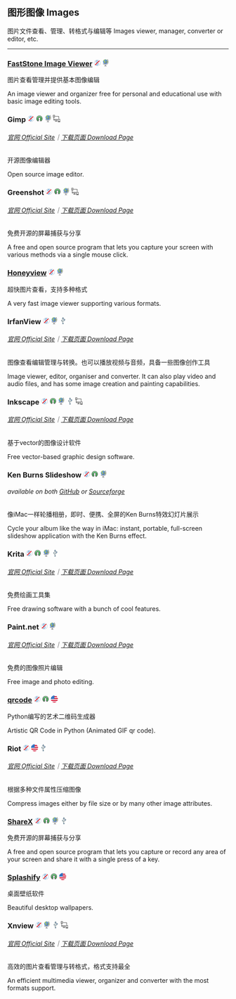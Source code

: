 ## 图形图像   Images

图片文件查看、管理、转格式与编辑等   Images viewer, manager, converter or editor, etc.

---

### [FastStone Image Viewer](http://www.faststone.org/) ![](/assets/图片2.png) ![](/assets/earth-globe.png)

图片查看管理并提供基本图像编辑

An image viewer and organizer free for personal and educational use with basic image editing tools.

### Gimp ![](/assets/图片2.png) ![](/assets/open-source-icon.png) ![](/assets/earth-globe.png) ![](/assets/multi_platform.png)

###### [官网 Official Site](https://www.gimp.org/)｜[下载页面 Download Page](https://www.gimp.org/downloads/)

开源图像编辑器

Open source image editor.

### Greenshot ![](/assets/图片2.png) ![](/assets/open-source-icon.png) ![](/assets/earth-globe.png) ![](/assets/multi_platform.png)

###### [官网 Official Site](http://getgreenshot.org/)｜[下载页面 Download Page](http://getgreenshot.org/downloads/)

免费开源的屏幕捕获与分享

A free and open source program that lets you capture your screen with various methods via a single mouse click.

### [Honeyview](http://www.bandisoft.com/honeyview/) ![](/assets/图片2.png) ![](/assets/earth-globe.png)

超快图片查看，支持多种格式

A very fast image viewer supporting various formats.

### IrfanView ![](/assets/图片2.png) ![](/assets/earth-globe.png) ![](/assets/usb.png)

###### [官网 Official Site](http://www.irfanview.com/)｜[下载页面 Download Page](http://www.irfanview.com/main_download_engl.htm)

图像查看编辑管理与转换。也可以播放视频与音频，具备一些图像创作工具

Image viewer, editor, organiser and converter. It can also play video and audio files, and has some image creation and painting capabilities.

### Inkscape ![](/assets/图片2.png) ![](/assets/open-source-icon.png) ![](/assets/earth-globe.png) ![](/assets/usb.png) ![](/assets/multi_platform.png)

###### [官网 Official Site](https://inkscape.org/en/)｜[下载页面 Download Page](https://inkscape.org/en/download/windows/)

基于vector的图像设计软件

Free vector-based graphic design software.

### Ken Burns Slideshow ![](/assets/图片2.png) ![](/assets/open-source-icon.png) ![](/assets/earth-globe.png)

###### available on both [GitHub](https://github.com/changbowen/Ken-Burns-Slideshow) or [Sourceforge](https://sourceforge.net/projects/ken-burns-slideshow/)

像iMac一样轮播相册，即时、便携、全屏的Ken Burns特效幻灯片展示

Cycle your album like the way in iMac: instant, portable, full-screen slideshow application with the Ken Burns effect.

### Krita ![](/assets/图片2.png) ![](/assets/open-source-icon.png) ![](/assets/earth-globe.png) ![](/assets/usb.png)

###### [官网 Official Site](https://krita.org/en/)｜[下载页面 Download Page](https://krita.org/en/download/krita-desktop/)

免费绘画工具集

Free drawing software with a bunch of cool features.

### Paint.net ![](/assets/图片2.png) ![](/assets/earth-globe.png)

###### [官网 Official Site](https://www.getpaint.net/index.html)｜[下载页面 Download Page](https://www.getpaint.net/download.html)

免费的图像照片编辑

Free image and photo editing.

### [**qrcode**](https://github.com/sylnsfar/qrcode) ![](/assets/图片2.png) ![](/assets/open-source-icon.png) ![](/assets/united-states.png)

Python编写的艺术二维码生成器

Artistic QR Code in Python \(Animated GIF qr code\).

### Riot ![](/assets/图片2.png) ![](/assets/united-states.png) ![](/assets/usb.png)

###### [官网 Official Site](http://luci.criosweb.ro/riot/)｜[下载页面 Download Page](http://luci.criosweb.ro/riot/download/)

根据多种文件属性压缩图像

Compress images either by file size or by many other image attributes.

### [ShareX](https://getsharex.com/) ![](/assets/图片2.png) ![](/assets/open-source-icon.png) ![](/assets/earth-globe.png) ![](/assets/usb.png)

免费开源的屏幕捕获与分享

A free and open source program that lets you capture or record any area of your screen and share it with a single press of a key.

### [Splashify](https://splashify.net/) ![](/assets/图片2.png) ![](/assets/open-source-icon.png) ![](/assets/united-states.png)

桌面壁纸软件

Beautiful desktop wallpapers.

### Xnview ![](/assets/图片2.png) ![](/assets/earth-globe.png) ![](/assets/usb.png) ![](/assets/multi_platform.png)

###### [官网 Official Site](http://www.xnview.com/en/)｜[下载页面 Download Page](http://www.xnview.com/en/xnview/#downloads)

高效的图片查看管理与转格式，格式支持最全

An efficient multimedia viewer, organizer and converter with the most formats support.

